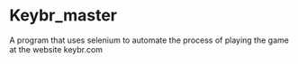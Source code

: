 # Keybr_master
A program that uses selenium to automate the process of playing the game at the website keybr.com
